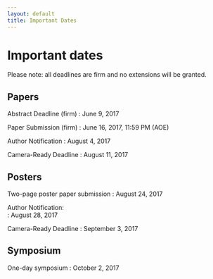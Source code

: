 ```yaml
---
layout: default
title: Important Dates
---
```


# Important dates

Please note: all deadlines are firm and no extensions will be granted. 

## Papers

Abstract Deadline (firm)
: June 9, 2017

Paper Submission (firm)
: June 16, 2017, 11:59 PM (AOE)

Author Notification
: August 4, 2017

Camera-Ready Deadline
: August 11, 2017

## Posters

Two-page poster paper submission
: August 24, 2017

Author Notification:	
: August 28, 2017

Camera-Ready Deadline
: September 3, 2017

## Symposium

One-day symposium
: October 2, 2017